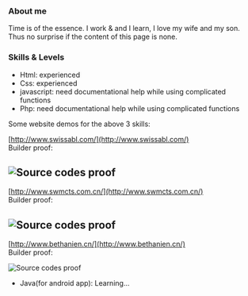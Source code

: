 ### About me
Time is of the essence.
I work & and I learn,
I love my wife and my son.
Thus no surprise if the content of this page is none.

### Skills & Levels

* Html: experienced
* Css: experienced
* javascript: need documentational help while using complicated functions
* Php: need documentational help while using complicated functions

Some website demos for the above 3 skills:  

[http://www.swissabl.com/](http://www.swissabl.com/)  
Builder proof:  

![Source codes proof](Xavi-New.github.io/builder_proof.jpg)  
--  

[http://www.swmcts.com.cn/](http://www.swmcts.com.cn/)  
Builder proof:  

![Source codes proof](Xavi-New.github.io/builder_proof02.jpg)  
 --  
 
[http://www.bethanien.cn/](http://www.bethanien.cn/)  
Builder proof:  

![Source codes proof](Xavi-New.github.io/builder_proof03.jpg)  



* Java(for android app): Learning...

